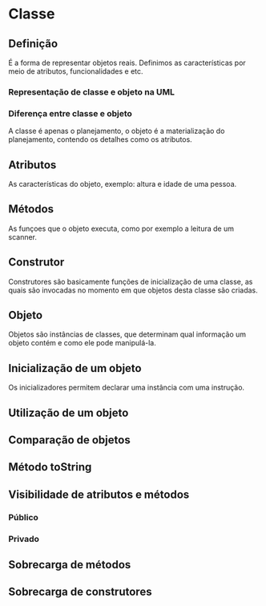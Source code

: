 # Classe

## Definição

É a forma de representar objetos reais. Definimos as características por meio de atributos, funcionalidades e etc.

### Representação de classe e objeto na UML



### Diferença entre classe e objeto

A classe é apenas o planejamento, o objeto é a materialização do planejamento, contendo os detalhes como os atributos.

## Atributos

As características do objeto, exemplo: altura e idade de uma pessoa.

## Métodos

As funçoes que o objeto executa, como por exemplo a leitura de um scanner.

## Construtor

Construtores são basicamente funções de inicialização de uma classe, as quais são invocadas no momento em que objetos desta classe são criadas.

## Objeto

Objetos são instâncias de classes, que determinam qual informação um objeto contém e como ele pode manipulá-la.

## Inicialização de um objeto

Os inicializadores permitem declarar uma instância com uma instrução.

## Utilização de um objeto

## Comparação de objetos

## Método toString

## Visibilidade de atributos e métodos

### Público

### Privado

## Sobrecarga de métodos

## Sobrecarga de construtores
